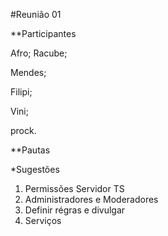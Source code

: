 #Reunião 01


**Participantes

Afro;
Racube;

Mendes;

Filipi;

Vini;

prock.


**Pautas

*Sugestões


1. Permissões Servidor TS
2. Administradores e Moderadores
3. Definir régras e divulgar
4. Serviços 
